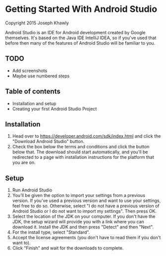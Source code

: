 # Getting Started With Android Studio
Copyright 2015 Joseph Khawly

Android Studio is an IDE for Android development created by Google themselves. It's based on the Java IDE IntelliJ IDEA, so if you've used that before then many of the features of Android Studio will be familiar to you.

## TODO
- Add screenshots
- Maybe use numbered steps

## Table of contents
- Installation and setup
- Creating your first Android Studio Project


## Installation
1.  Head over to https://developer.android.com/sdk/index.html and click the "Download Android Studio" button. 
2.  Check the box below the terms and conditions and click the button below that. The download should start automatically, and you'll be redirected to a page with installation instructions for the platform that you are on.

## Setup

1. Run Android Studio
2. You'll be given the option to import your settings from a previous version. If you've used a previous version and want to use your settings, feel free to do so. Otherwise, select "I do not have a previous version of Android Studio or I do not want to import my settings". Then press OK.
3. Select the location of the JDK on your computer. If you don't have the JDK, the setup wizard will provide you with a link where you can download it. Install the JDK and then press "Detect" and then "Next".
4. For the install type, select "Standard".
5. Accept the license agreements (you don't have to read them if you don't want to).
6. Click "Finish" and wait for the downloads to complete.




